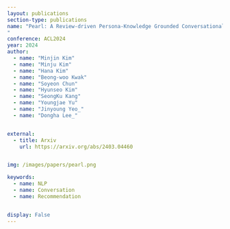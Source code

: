 ```yaml
---
layout: publications
section-type: publications
name: "Pearl: A Review-driven Persona-Knowledge Grounded Conversational Recommendation Dataset
"
conference: ACL2024
year: 2024
author:
  - name: "Minjin Kim"
  - name: "Minju Kim"
  - name: "Hana Kim"
  - name: "Beong-woo Kwak"
  - name: "Soyeon Chun"
  - name: "Hyunseo Kim"
  - name: "SeongKu Kang"
  - name: "Youngjae Yu"
  - name: "Jinyoung Yeo_"
  - name: "Dongha Lee_"


external:
  - title: Arxiv
    url: https://arxiv.org/abs/2403.04460


img: /images/papers/pearl.png

keywords:
  - name: NLP
  - name: Conversation
  - name: Recommendation


display: False
---
```

